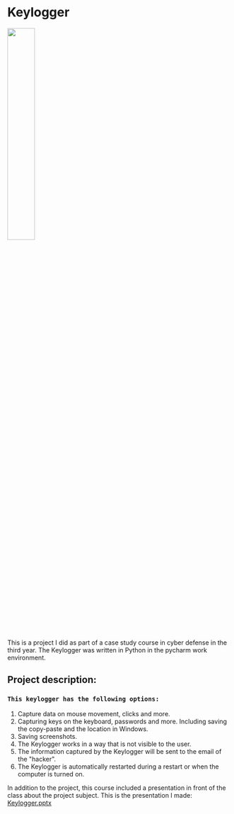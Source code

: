 # Keylogger

<img src="https://user-images.githubusercontent.com/93651794/222966006-e0344c1e-8de8-4d09-b681-b9ec223e0355.png" width="35%" height="35%" ></img>

This is a project I did as part of a case study course in cyber defense in the third year.
The Keylogger was written in Python in the pycharm work environment.

## Project description:

### `This keylogger has the following options:`

1. Capture data on mouse movement, clicks and more.
2. Capturing keys on the keyboard, passwords and more. Including saving the copy-paste and the location in Windows.
3. Saving screenshots.
4. The Keylogger works in a way that is not visible to the user.
5. The information captured by the Keylogger will be sent to the email of the "hacker".
6. The Keylogger is automatically restarted during a restart or when the computer is turned on.

In addition to the project, this course included a presentation in front of the class about the project subject.
This is the presentation I made:
[Keylogger.pptx](https://github.com/michaelilkanayev1997/Keylogger/files/10891989/Keylogger.pptx)
